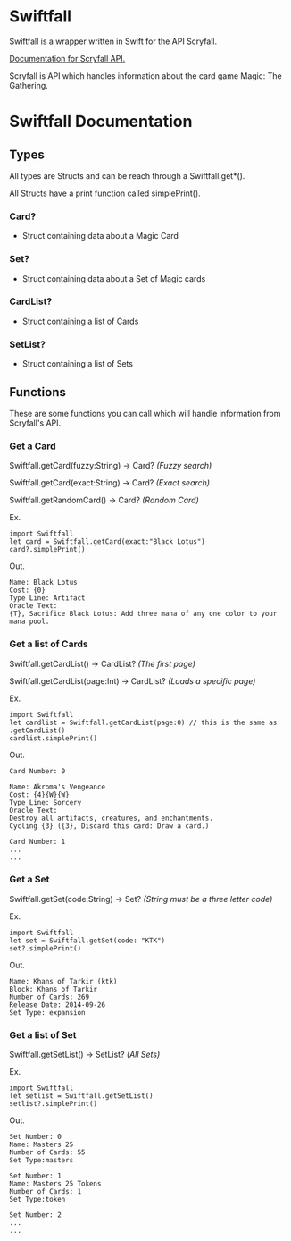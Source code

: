 # Swiftfall
Swiftfall is a wrapper written in Swift for the API Scryfall.

[Documentation for Scryfall API.](https://scryfall.com/docs/api)

Scryfall is API which handles information about the card game Magic: The Gathering. 

# Swiftfall Documentation
## Types
All types are Structs and can be reach through a Swiftfall.get*(). 

All Structs have a print function called simplePrint().
 
### Card? 
 * Struct containing data about a Magic Card
### Set? 
 * Struct containing data about a Set of Magic cards
### CardList? 
 * Struct containing a list of Cards
### SetList? 
 * Struct containing a list of Sets
## Functions
These are some functions you can call which will handle information from Scryfall's API. 

### Get a Card
Swiftfall.getCard(fuzzy:String) -> Card? _(Fuzzy search)_

Swiftfall.getCard(exact:String) -> Card? _(Exact search)_

Swiftfall.getRandomCard() -> Card? _(Random Card)_

Ex.
``` 
import Swiftfall
let card = Swiftfall.getCard(exact:"Black Lotus")
card?.simplePrint()
```
Out.
```
Name: Black Lotus
Cost: {0}
Type Line: Artifact
Oracle Text:
{T}, Sacrifice Black Lotus: Add three mana of any one color to your mana pool.
```
### Get a list of Cards
Swiftfall.getCardList() -> CardList? _(The first page)_

Swiftfall.getCardList(page:Int) -> CardList? _(Loads a specific page)_

Ex. 
```
import Swiftfall
let cardlist = Swiftfall.getCardList(page:0) // this is the same as .getCardList()
cardlist.simplePrint()
```
Out.
```
Card Number: 0

Name: Akroma's Vengeance
Cost: {4}{W}{W}
Type Line: Sorcery
Oracle Text:
Destroy all artifacts, creatures, and enchantments.
Cycling {3} ({3}, Discard this card: Draw a card.)

Card Number: 1
...
...
```

### Get a Set
Swiftfall.getSet(code:String) -> Set? _(String must be a three letter code)_

Ex.
```
import Swiftfall
let set = Swiftfall.getSet(code: "KTK")
set?.simplePrint()
```
Out.
```
Name: Khans of Tarkir (ktk)
Block: Khans of Tarkir
Number of Cards: 269
Release Date: 2014-09-26
Set Type: expansion
```
### Get a list of Set
Swiftfall.getSetList() -> SetList? _(All Sets)_

Ex.
```
import Swiftfall
let setlist = Swiftfall.getSetList()
setlist?.simplePrint()
```
Out.
```
Set Number: 0
Name: Masters 25
Number of Cards: 55
Set Type:masters

Set Number: 1
Name: Masters 25 Tokens
Number of Cards: 1
Set Type:token

Set Number: 2
...
...
```
